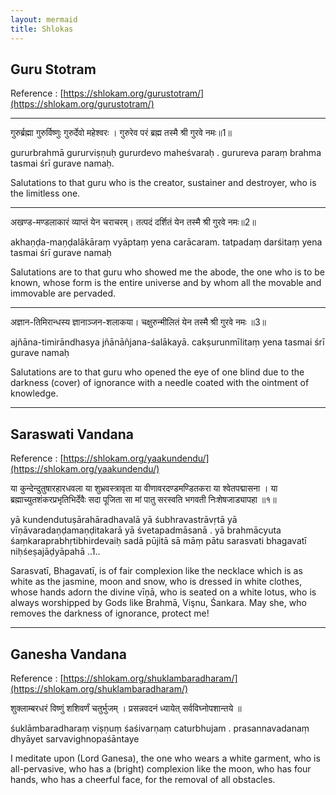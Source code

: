 ```yaml
---
layout: mermaid
title: Shlokas 
---
```


## Guru Stotram 
Reference : [https://shlokam.org/gurustotram/](https://shlokam.org/gurustotram/)

---

गुरुर्ब्रह्मा गुरुर्विष्णुः गुरुर्देवो महेश्वरः ।
गुरुरेव परं ब्रह्म तस्मै श्री गुरवे नमः॥1॥

gururbrahmā gururviṣṇuḥ gururdevo maheśvaraḥ .
gurureva paraṃ brahma tasmai śrī gurave namaḥ.

Salutations to that guru who is the creator, sustainer and destroyer, who is the limitless one.

---

अखण्ड-मण्डलाकारं व्याप्तं येन चराचरम्।
तत्पदं दर्शितं येन तस्मै श्री गुरवे नमः॥2॥

akhaṇḍa-maṇḍalākāraṃ vyāptaṃ yena carācaram.
tatpadaṃ darśitaṃ yena tasmai śrī gurave namaḥ

Salutations are to that guru who showed me the abode, the one who is to be known, whose form is the entire universe and by whom all the movable and immovable are pervaded.

---

अज्ञान-तिमिरान्धस्य ज्ञानाञ्जन-शलाकया।
चक्षुरुन्मीलितं येन तस्मै श्री गुरवे नमः ॥3॥

ajñāna-timirāndhasya jñānāñjana-śalākayā.
cakṣurunmīlitaṃ yena tasmai śrī gurave namaḥ 

Salutations are to that guru who opened the eye of one blind due to the darkness (cover) of ignorance with a needle coated with the ointment of knowledge.

---


## Saraswati Vandana
Reference : [https://shlokam.org/yaakundendu/](https://shlokam.org/yaakundendu/)

या कुन्देन्दुतुषारहारधवला या शुभ्रवस्त्रावृता
या वीणावरदण्डमण्डितकरा या श्वेतपद्मासना ।
या ब्रह्माच्युतशंकरप्रभृतिभिर्देवैः सदा पूजिता
सा मां पातु सरस्वति भगवती निःशेषजाड्यापहा ॥१॥

yā kundendutuṣārahāradhavalā yā śubhravastrāvṛtā
yā vīṇāvaradaṇḍamaṇḍitakarā yā śvetapadmāsanā .
yā brahmācyuta śaṃkaraprabhṛtibhirdevaiḥ sadā pūjitā
sā māṃ pātu sarasvati bhagavatī niḥśeṣajāḍyāpahā ..1..

Sarasvatī, Bhagavatī, is of fair complexion like the necklace which is as white as the jasmine, moon and snow, who is dressed in white clothes, whose hands adorn the divine vīņā, who is seated on a white lotus, who is always worshipped by Gods like Brahmā, Vişnu, Śankara. May she, who removes the darkness of ignorance, protect me!

---

## Ganesha Vandana
Reference : [https://shlokam.org/shuklambaradharam/](https://shlokam.org/shuklambaradharam/)

शुक्लाम्बरधरं विष्णुं शशिवर्णं चतुर्भुजम् ।
प्रसन्नवदनं ध्यायेत् सर्वविघ्नोपशान्तये ॥

śuklāmbaradharaṃ viṣṇuṃ śaśivarṇaṃ caturbhujam .
prasannavadanaṃ dhyāyet sarvavighnopaśāntaye

I meditate upon (Lord Ganesa), the one who wears a white garment, who is all-pervasive, who has a (bright) complexion like the moon, who has four hands, who has a cheerful face, for the removal of all obstacles.

